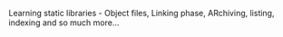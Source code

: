 Learning static libraries - Object files, Linking phase, ARchiving, listing, indexing and so much more...

